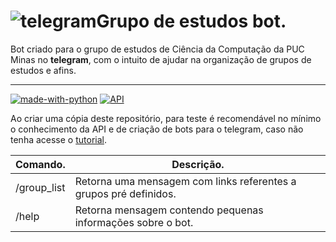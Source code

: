 # ![telegram](https://img.icons8.com/bubbles/2x/telegram-app.png)Grupo de estudos bot. 

Bot criado para o grupo de estudos de Ciência da Computação da PUC Minas no **telegram**, com o intuito de ajudar na organização de grupos de estudos e afins. 

------
[![made-with-python](https://img.shields.io/badge/Made%20with-Python-1f425f.svg)](https://www.python.org/) [![API](https://img.shields.io/badge/API-python--telegram--bot-blue)](https://python-telegram-bot.org/)




Ao criar uma cópia deste repositório, para teste é recomendável no mínimo o conhecimento da API e de criação de bots para o telegram, caso não tenha acesse o [tutorial](https://github.com/python-telegram-bot/python-telegram-bot/wiki/Extensions-%E2%80%93-Your-first-Bot).

| Comando.    | Descrição.                                                   |
| ----------- | ------------------------------------------------------------ |
| /group_list | Retorna uma mensagem com links referentes a grupos pré definidos. |
| /help       | Retorna mensagem contendo pequenas informações sobre o bot.  |


